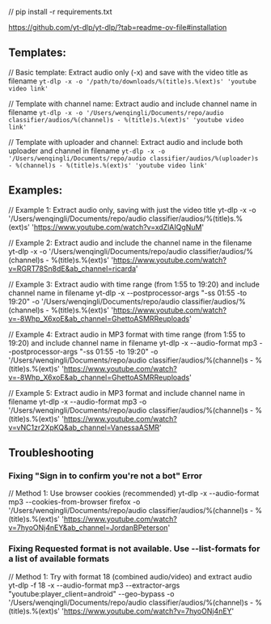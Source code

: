 // pip install -r requirements.txt

https://github.com/yt-dlp/yt-dlp/?tab=readme-ov-file#installation

## Templates:

// Basic template: Extract audio only (-x) and save with the video title as filename
`yt-dlp -x -o '/path/to/downloads/%(title)s.%(ext)s' 'youtube video link'`

// Template with channel name: Extract audio and include channel name in filename
`yt-dlp -x -o '/Users/wenqingli/Documents/repo/audio classifier/audios/%(channel)s - %(title)s.%(ext)s' 'youtube video link'`

// Template with uploader and channel: Extract audio and include both uploader and channel in filename
`yt-dlp -x -o '/Users/wenqingli/Documents/repo/audio classifier/audios/%(uploader)s - %(channel)s - %(title)s.%(ext)s' 'youtube video link'`

## Examples:

// Example 1: Extract audio only, saving with just the video title
yt-dlp -x -o '/Users/wenqingli/Documents/repo/audio classifier/audios/%(title)s.%(ext)s' 'https://www.youtube.com/watch?v=xdZlAIQgNuM'

// Example 2: Extract audio and include the channel name in the filename
yt-dlp -x -o '/Users/wenqingli/Documents/repo/audio classifier/audios/%(channel)s - %(title)s.%(ext)s' 'https://www.youtube.com/watch?v=RGRT78Sn8dE&ab_channel=ricarda'

// Example 3: Extract audio with time range (from 1:55 to 19:20) and include channel name in filename
yt-dlp -x --postprocessor-args "-ss 01:55 -to 19:20" -o '/Users/wenqingli/Documents/repo/audio classifier/audios/%(channel)s - %(title)s.%(ext)s' 'https://www.youtube.com/watch?v=-8Whp_X6xoE&ab_channel=GhettoASMRReuploads'

// Example 4: Extract audio in MP3 format with time range (from 1:55 to 19:20) and include channel name in filename
yt-dlp -x --audio-format mp3 --postprocessor-args "-ss 01:55 -to 19:20" -o '/Users/wenqingli/Documents/repo/audio classifier/audios/%(channel)s - %(title)s.%(ext)s' 'https://www.youtube.com/watch?v=-8Whp_X6xoE&ab_channel=GhettoASMRReuploads'

// Example 5: Extract audio in MP3 format and include channel name in filename
yt-dlp -x --audio-format mp3 -o '/Users/wenqingli/Documents/repo/audio classifier/audios/%(channel)s - %(title)s.%(ext)s' 'https://www.youtube.com/watch?v=vNC1zr2XpKQ&ab_channel=VanessaASMR'

## Troubleshooting

### Fixing "Sign in to confirm you're not a bot" Error

// Method 1: Use browser cookies (recommended)
yt-dlp -x --audio-format mp3 --cookies-from-browser firefox -o '/Users/wenqingli/Documents/repo/audio classifier/audios/%(channel)s - %(title)s.%(ext)s' 'https://www.youtube.com/watch?v=7hyoONj4nEY&ab_channel=JordanBPeterson'

### Fixing Requested format is not available. Use --list-formats for a list of available formats

// Method 1: Try with format 18 (combined audio/video) and extract audio
yt-dlp -f 18 -x --audio-format mp3 --extractor-args "youtube:player_client=android" --geo-bypass -o '/Users/wenqingli/Documents/repo/audio classifier/audios/%(channel)s - %(title)s.%(ext)s' 'https://www.youtube.com/watch?v=7hyoONj4nEY'
